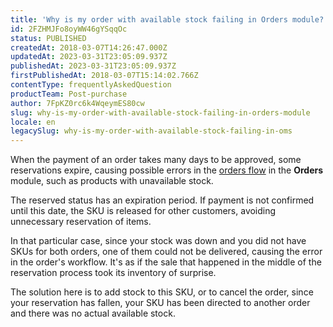 ```yaml
---
title: 'Why is my order with available stock failing in Orders module?'
id: 2FZHMJFo8oyWW46gYSqqOc
status: PUBLISHED
createdAt: 2018-03-07T14:26:47.000Z
updatedAt: 2023-03-31T23:05:09.937Z
publishedAt: 2023-03-31T23:05:09.937Z
firstPublishedAt: 2018-03-07T15:14:02.766Z
contentType: frequentlyAskedQuestion
productTeam: Post-purchase
author: 7FpKZ0rc6k4WqeymES80cw
slug: why-is-my-order-with-available-stock-failing-in-orders-module
locale: en
legacySlug: why-is-my-order-with-available-stock-failing-in-oms
---
```


When the payment of an order takes many days to be approved, some reservations expire, causing possible errors in the [orders flow](https://help.vtex.com/en/tutorial/fluxo-e-status-de-pedidos--tutorials_196) in the **Orders** module, such as products with unavailable stock.

The reserved status has an expiration period. If payment is not confirmed until this date, the SKU is released for other customers, avoiding unnecessary reservation of items.

In that particular case, since your stock was down and you did not have SKUs for both orders, one of them could not be delivered, causing the error in the order's workflow. It's as if the sale that happened in the middle of the reservation process took its inventory of surprise.

The solution here is to add stock to this SKU, or to cancel the order, since your reservation has fallen, your SKU has been directed to another order and there was no actual available stock.
